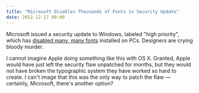 ```yaml
---
title: "Microsoft Disables Thousands of Fonts in Security Update"
date: 2012-12-17 00:00
---
```


<import><p>Microsoft issued a security update to Windows, labeled "high priority", which has <a href="http://www.theregister.co.uk/2012/12/17/windows_security_update_kills_fonts/">disabled many, many fonts</a> installed on PCs. Designers are crying bloody murder.</p>

<p>I cannot imagine Apple doing something like this with OS X. Granted, Apple would have just left the security flaw unpatched for months, but they would not have broken the typographic system they have worked so hard to create. I can't image that this was the only way to patch the flaw — certainly, Microsoft, there's another option?</p></import>

<!-- more -->

